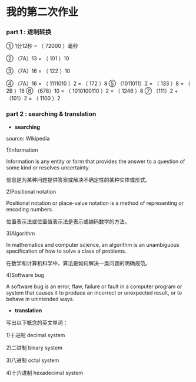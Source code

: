 # **我的第二次作业**

### part 1 : 进制转换
① 1分12秒 = （ 72000 ）毫秒

② （7A）13 = （ 101 ）10

③ （7A）16 = （ 122 ）10 

④ （7A）16 = （ 1111010 ）2 = （ 172 ）8 
⑤ （1011011）2 = （ 133 ）8 = （ 2B ）16 
⑥ （678）10 = （ 1010100110 ）2 = （ 1246 ）8 
⑦ （111）2 + （101）2 = （ 1100 ）2

### part 2 : searching & translation

* **searching**

source: Wikipedia

1)Information

Information is any entity or form that provides the answer to a question of some kind or resolves uncertainty.

信息是为某种问题提供答案或解决不确定性的某种实体或形式。

2)Positional notation

Positional notation or place-value notation is a method of representing or encoding numbers. 

位置表示法或位置值表示法是表示或编码数字的方法。


3)Algorithm

In mathematics and computer science, an algorithm  is an unambiguous specification of how to solve a class of problems. 

在数学和计算机科学中，算法是如何解决一类问题的明确规范。

4)Software bug

A software bug is an error, flaw, failure or fault in a computer program or system that causes it to produce an incorrect or unexpected result, or to behave in unintended ways. 

* **translation**

写出以下概念的英文单词：

1)十进制    decimal system

2)二进制    binary system

3)八进制    octal system

4)十六进制  hexadecimal system
